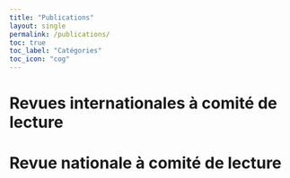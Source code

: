 ```yaml
---
title: "Publications"
layout: single
permalink: /publications/
toc: true
toc_label: "Catégories"
toc_icon: "cog"
---
```


# Revues internationales à comité de lecture

# Revue nationale à comité de lecture
